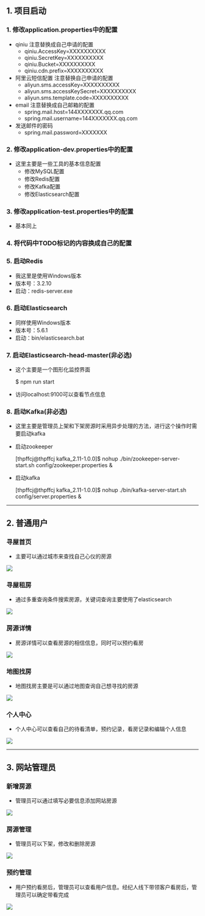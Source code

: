 ## 1. 项目启动

### 1. 修改application.properties中的配置

- qiniu 注意替换成自己申请的配置
  - qiniu.AccessKey=XXXXXXXXXX
  - qiniu.SecretKey=XXXXXXXXXX
  - qiniu.Bucket=XXXXXXXXXX
  - qiniu.cdn.prefix=XXXXXXXXXX
- 阿里云短信配置 注意替换自己申请的配置
  - aliyun.sms.accessKey=XXXXXXXXXX
  - aliyun.sms.accessKeySecret=XXXXXXXXXX
  - aliyun.sms.template.code=XXXXXXXXXX
- email 注意替换成自己邮箱的配置
  - spring.mail.host=144XXXXXXX.qq.com
  - spring.mail.username=144XXXXXXX.qq.com
- 发送邮件的密码
  - spring.mail.password=XXXXXXX

### 2. 修改application-dev.properties中的配置

- 这里主要是一些工具的基本信息配置
  - 修改MySQL配置
  - 修改Redis配置
  - 修改Kafka配置
  - 修改Elasticsearch配置

### 3. 修改application-test.properties中的配置

- 基本同上

### 4. 将代码中TODO标记的内容换成自己的配置

### 5. 启动Redis

- 我这里是使用Windows版本
- 版本号：3.2.10
- 启动：redis-server.exe

### 6. 启动Elasticsearch

- 同样使用Windows版本
- 版本号：5.6.1
- 启动：bin/elasticsearch.bat

### 7. 启动Elasticsearch-head-master(非必选)

- 这个主要是一个图形化监控界面


    $ npm run start

- 访问localhost:9100可以查看节点信息

### 8. 启动Kafka(非必选)

- 这里主要是管理员上架和下架房源时采用异步处理的方法，进行这个操作时需要启动kafka
- 启动zookeeper


    [thpffcj@thpffcj kafka_2.11-1.0.0]$ nohup ./bin/zookeeper-server-start.sh config/zookeeper.properties &

- 启动kafka


    [thpffcj@thpffcj kafka_2.11-1.0.0]$ nohup ./bin/kafka-server-start.sh config/server.properties &

***

## 2. 普通用户

### 寻屋首页

- 主要可以通过城市来查找自己心仪的房源

![](https://github.com/Thpffcj/SpringBoot-Project/blob/master/SearchRoom/readme-pic/%E5%AF%BB%E5%B1%8B%E9%A6%96%E9%A1%B5.png)

### 寻屋租房

- 通过多重查询条件搜索房源，关键词查询主要使用了elasticsearch

![](https://github.com/Thpffcj/SpringBoot-Project/blob/master/SearchRoom/readme-pic/%E5%AF%BB%E5%B1%8B%E7%A7%9F%E6%88%BF.png)

### 房源详情

- 房源详情可以查看房源的相信信息，同时可以预约看房

![](https://github.com/Thpffcj/SpringBoot-Project/blob/master/SearchRoom/readme-pic/%E6%88%BF%E6%BA%90%E8%AF%A6%E6%83%85.png)

### 地图找房

- 地图找房主要是可以通过地图查询自己想寻找的房源

![](https://github.com/Thpffcj/SpringBoot-Project/blob/master/SearchRoom/readme-pic/%E5%9C%B0%E5%9B%BE%E6%89%BE%E6%88%BF.png)

### 个人中心

- 个人中心可以查看自己的待看清单，预约记录，看房记录和编辑个人信息

![](https://github.com/Thpffcj/SpringBoot-Project/blob/master/SearchRoom/readme-pic/%E4%B8%AA%E4%BA%BA%E4%B8%AD%E5%BF%83.png)

***

## 3. 网站管理员

### 新增房源

- 管理员可以通过填写必要信息添加网站房源

![](https://github.com/Thpffcj/SpringBoot-Project/blob/master/SearchRoom/readme-pic/%E6%B7%BB%E5%8A%A0%E6%88%BF%E6%BA%90.png)

### 房源管理

- 管理员可以下架，修改和删除房源

![](https://github.com/Thpffcj/SpringBoot-Project/blob/master/SearchRoom/readme-pic/%E6%88%BF%E6%BA%90%E7%AE%A1%E7%90%86.png)

### 预约管理

- 用户预约看房后，管理员可以查看用户信息。经纪人线下带领客户看房后，管理员可以确定带看完成

![](https://github.com/Thpffcj/SpringBoot-Project/blob/master/SearchRoom/readme-pic/%E9%A2%84%E7%BA%A6%E7%AE%A1%E7%90%86.png)